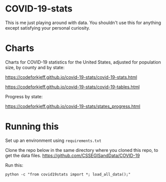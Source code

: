 
# COVID-19-stats

This is me just playing around with data. You shouldn't use this for anything except satisfying your personal curiosity.

# Charts

Charts for COVID-19 statistics for the United States, adjusted for population size, by county and by state:

https://codeforkjeff.github.io/covid-19-stats/covid-19-stats.html

https://codeforkjeff.github.io/covid-19-stats/covid-19-tables.html

Progress by state:

https://codeforkjeff.github.io/covid-19-stats/states_progress.html

# Running this

Set up an environment using `requirements.txt`

Clone the repo below in the same directory where you cloned this repo, to get the data files.
https://github.com/CSSEGISandData/COVID-19

Run this:

```
python -c "from covid19stats import *; load_all_data();"
```
